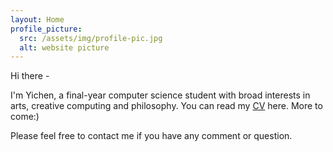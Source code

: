 ```yaml
---
layout: Home
profile_picture:
  src: /assets/img/profile-pic.jpg
  alt: website picture
---
```

Hi there - 

I'm Yichen, a final-year computer science student with broad interests in arts, creative computing and philosophy. You can read my [CV](assets/YichenWang_Resume.pdf) here. More to come:)

Please feel free to contact me if you have any comment or question.
